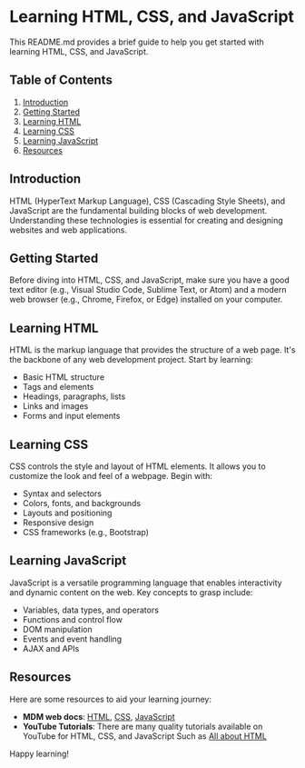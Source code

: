 # Learning HTML, CSS, and JavaScript

This README.md provides a brief guide to help you get started with learning HTML, CSS, and JavaScript.

## Table of Contents

1. [Introduction](#introduction)
2. [Getting Started](#getting-started)
3. [Learning HTML](#learning-html)
4. [Learning CSS](#learning-css)
5. [Learning JavaScript](#learning-javascript)
6. [Resources](#resources)

## Introduction

HTML (HyperText Markup Language), CSS (Cascading Style Sheets), and JavaScript are the fundamental building blocks of web development. Understanding these technologies is essential for creating and designing websites and web applications.

## Getting Started

Before diving into HTML, CSS, and JavaScript, make sure you have a good text editor (e.g., Visual Studio Code, Sublime Text, or Atom) and a modern web browser (e.g., Chrome, Firefox, or Edge) installed on your computer.

## Learning HTML

HTML is the markup language that provides the structure of a web page. It's the backbone of any web development project. Start by learning:

- Basic HTML structure
- Tags and elements
- Headings, paragraphs, lists
- Links and images
- Forms and input elements

## Learning CSS

CSS controls the style and layout of HTML elements. It allows you to customize the look and feel of a webpage. Begin with:

- Syntax and selectors
- Colors, fonts, and backgrounds
- Layouts and positioning
- Responsive design
- CSS frameworks (e.g., Bootstrap)

## Learning JavaScript

JavaScript is a versatile programming language that enables interactivity and dynamic content on the web. Key concepts to grasp include:

- Variables, data types, and operators
- Functions and control flow
- DOM manipulation
- Events and event handling
- AJAX and APIs

## Resources

Here are some resources to aid your learning journey:

- **MDM web docs**: [HTML](https://developer.mozilla.org/en-US/docs/Learn/HTML), [CSS](https://developer.mozilla.org/en-US/docs/Learn/CSS), [JavaScript](https://developer.mozilla.org/en-US/docs/Learn/JavaScript)
- **YouTube Tutorials**: There are many quality tutorials available on YouTube for HTML, CSS, and JavaScript Such as [All about HTML](https://www.youtube.com/watch?v=kUMe1FH4CHE&t=376s&ab_channel=freeCodeCamp.org)

Happy learning!

